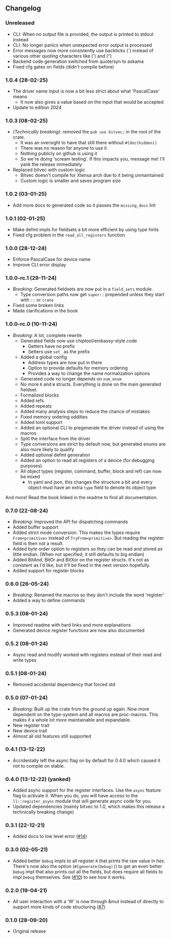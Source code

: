 ## Changelog

### Unreleased

- CLI: When no output file is provided, the output is printed to stdout instead
- CLI: No longer panics when unexpected error output is processed
- Error messages now more consistently use backticks (`) instead of various other quoting characters like (') and (")
- Backend code generation switched from quote/syn to askama
- Fixed cfg gates on fields (didn't compile before)

### 1.0.4 (28-02-25)

- The driver name input is now a bit less strict about what 'PascalCase' means
  - It now also gives a value based on the input that would be accepted
- Update to edition 2024

### 1.0.3 (08-02-25)

- *(Technically breaking)*: removed the `pub use bitvec;` in the root of the crate.
  - It was an oversight to have that still there without `#[doc(hidden)]`
  - There was no reason for anyone to use it
  - Nothing publicly on github is using it
  - So we're doing 'scream testing'. If this impacts you, message me! I'll yank the release immediately
- Replaced bitvec with custom logic
  - Bitvec doesn't compile for Xtensa arch due to it being unmaintained
  - Custom logic is smaller and saves program size

### 1.0.2 (03-01-25)

- Add more docs to generated code so it passes the `missing_docs` lint

### 1.0.1 (02-01-25)

- Make defmt impls for fieldsets a bit more efficient by using type hints
- Fixed cfg problem in the `read_all_registers` function

### 1.0.0 (28-12-24)

- Enforce PascalCase for device name
- Improve CLI error display

### 1.0.0-rc.1 (29-11-24)

- *Breaking*: Generated fieldsets are now put in a `field_sets` module.
  - Type conversion paths now get `super::` prepended unless they start with `::` or `crate`
- Fixed some broken links
- Made clarifications in the book

### 1.0.0-rc.0 (10-11-24)

- *Breaking*: A lot, complete rewrite
  - Generated fields now use chiptool/embassy-style code
    - Getters have no prefix
    - Setters use `set_` as the prefix
  - Added a global config
    - Address types are now put in there
    - Option to provide defaults for memory ordering
    - Provides a way to change the name normalization options
  - Generated code no longer depends on `num_enum`
  - No more `R` and `W` structs. Everything is done on the main generated fieldset.
  - Formalized blocks
  - Added refs
  - Added repeats
  - Added many analysis steps to reduce the chance of mistakes
  - Fixed memory ordering oddities
  - Added toml support
  - Added an optional CLI to pregenerate the driver instead of using the macros
  - Split the interface from the driver
  - Type conversions are strict by default now, but generated enums are also more likely to qualify
  - Added optional defmt generation
  - Added an option to read all registers of a device (for debugging purposes)
  - All object types (register, command, buffer, block and ref) can now be mixed
    - In yaml and json, this changes the structure a bit and every object must have an extra `type` field to denote its object type

And more! Read the book linked in the readme to find all documentation.

### 0.7.0 (22-08-24)

- *Breaking*: Improved the API for dispatching commands
- Added buffer support
- Added strict mode conversion. This makes the types require `From<primitive>` instead of `TryFrom<primitive>`.
  But reading the register field is then not a result.
- Added byte order option to registers so they can be read and stored as little endian. (When not specified, it still defaults to big endian)
- Added BitAnd, BitOr and BitXor on the register structs. It's not as conistent as I'd like, but it'll be fixed in the next version hopefully.
- Added support for register blocks

### 0.6.0 (26-05-24)

- *Breaking*: Renamed the macros so they don't include the word 'register'
- Added a way to define commands

### 0.5.3 (08-01-24)

- Improved readme with hard links and more explanations
- Generated device register functions are now also documented

### 0.5.2 (08-01-24)

- Async read and modify worked with registers instead of their read and write types

### 0.5.1 (08-01-24)

- Removed accidental dependency that forced std

### 0.5.0 (07-01-24)

- *Breaking*: Built up the crate from the ground up again.
  Now more dependent on the type-system and all macros are proc-macros.
  This makes it a whole lot more maintainable and expandable.
- New register trait
- New device trait
- Almost all old features still supported

### 0.4.1 (13-12-22)
- Accidentally left the async flag on by default for 0.4.0 which caused it not to compile on stable.
### 0.4.0 (13-12-22) (yanked)
- Added async support for the register interfaces. Use the `async` feature flag to activate it.
  When you do, you will have access to the `ll::register_async` module that will generate async code for you.
- Updated dependencies (mainly bitvec to 1.0, which makes this release a technically breaking change)

### 0.3.1 (22-12-21)
- Added docs to low level error ([#14](https://github.com/diondokter/device-driver/pull/10))
### 0.3.0 (02-05-21)
- Added better `Debug` impls to all register `R` that prints the raw value in hex.
  There's now also the option (`#[generate(Debug)]`) to get an even better `Debug` impl that also prints out all the fields,
  but does require all fields to impl `Debug` themselves.
  See ([#10](https://github.com/diondokter/device-driver/pull/10)) to see how it works.
### 0.2.0 (19-04-21)
- All user interaction with a 'W' is now through &mut instead of directly to support more kinds of code structuring ([#7](https://github.com/diondokter/device-driver/pull/7))
### 0.1.0 (28-09-20)
- Original release